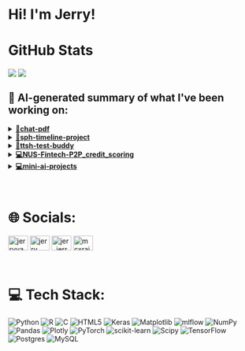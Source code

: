 

# Hi! I'm Jerry!

# GitHub Stats
<p>
  <img align="center" src="https://github-readme-stats.vercel.app/api?username=mcxraider&count_private=true&show_icons=true&theme=github_dark&bg_color=00000099&rank_icon=percentile" />
  <img align="center" src="https://github-readme-stats.vercel.app/api/top-langs/?username=mcxraider&theme=github_dark&bg_color=00000099&exclude_repo=mcxraider.github.io&langs_count=8&size_weight=0.3&count_weight=0.7&hide=css,html&layout=compact" />
</p>

## 🔨 AI-generated summary of what I've been working on:

<details>
<summary><strong><a href="https://github.com/mcxraider/chat-pdf">💬chat-pdf</a></strong></summary>
<br/>
- This repository contains advanced techniques for retrieving and generating content from semi-structured PDFs, enhancing retrieval processes with augmented generation capabilities.

- The repository 'chat-pdf' saw updates like improved table extraction to CSV, PDF transformation, and enhanced metadata customization, alongside bug fixes and code refactoring.
</details>

<details>
<summary><strong><a href="https://github.com/mcxraider/sph-timeline-project">📅sph-timeline-project</a></strong></summary>
<br/>
- This repository contains a timeline project with historical events organized in chronological order, facilitating visual representation and understanding of various subjects within a specified time frame.

- The repository underwent significant restructuring: updated MongoDB config, refactored code, converted to Python scripts, adjusted database schema, and incorporated Google NLP features.
</details>

<details>
<summary><strong><a href="https://github.com/mcxraider/ttsh-test-buddy">🌟ttsh-test-buddy</a></strong></summary>
<br/>
- This repository contains a speech-to-speech model designed for TTSH training purposes.

- The commits involved significant refactoring by deleting old files and notebooks. Various features were added like generating QA pairs and cross encoder finetuning, improving text formatting, and adjusting prompt templates.
</details>

<details>
<summary><strong><a href="https://github.com/mcxraider/NUS-Fintech-P2P_credit_scoring">💻NUS-Fintech-P2P_credit_scoring</a></strong></summary>
<br/>
- This repository contains a collection of projects developed by the NUS Fintech Society Machine Learning team focusing on financial technology applications.

- The NUS Fintech Society's ML team project repository saw consistent updates on the README file, along with enhancements in tensorboard visualizations and PCA feature scaling.
</details>

<details>
<summary><strong><a href="https://github.com/mcxraider/mini-ai-projects">💻mini-ai-projects</a></strong></summary>
<br/>
- This repository contains a variety of mini AI projects showcasing different algorithms and technologies.

- The repository "mini-ai-projects" underwent significant updates, including bug fixes, adding functionality for data manipulation, implementing new features for document processing, and refining the RAG model with enhanced embeddings and table/text processing capabilities.
</details>

<br>

<br>

# 🌐 Socials:
<p align="left">
<a href="https://linkedin.com/in/jerryyangg" target="blank"><img align="center" src="https://raw.githubusercontent.com/rahuldkjain/github-profile-readme-generator/master/src/images/icons/Social/linked-in-alt.svg" alt="jerryyangg" height="30" width="40" /></a>
<a href="https://kaggle.com/jerry yang" target="blank"><img align="center" src="https://raw.githubusercontent.com/rahuldkjain/github-profile-readme-generator/master/src/images/icons/Social/kaggle.svg" alt="jerry yang" height="30" width="40" /></a>
<a href="https://instagram.com/jer_jerryyy" target="blank"><img align="center" src="https://raw.githubusercontent.com/rahuldkjain/github-profile-readme-generator/master/src/images/icons/Social/instagram.svg" alt="jer_jerryyy" height="30" width="40" /></a>
<a href="https://www.leetcode.com/mcxraider" target="blank"><img align="center" src="https://raw.githubusercontent.com/rahuldkjain/github-profile-readme-generator/master/src/images/icons/Social/leet-code.svg" alt="mcxraider" height="30" width="40" /></a>
</p>
<br>

# 💻 Tech Stack:
![Python](https://img.shields.io/badge/python-3670A0?style=for-the-badge&logo=python&logoColor=ffdd54) ![R](https://img.shields.io/badge/r-%23276DC3.svg?style=for-the-badge&logo=r&logoColor=white) ![C](https://img.shields.io/badge/c-%2300599C.svg?style=for-the-badge&logo=c&logoColor=white) ![HTML5](https://img.shields.io/badge/html5-%23E34F26.svg?style=for-the-badge&logo=html5&logoColor=white) ![Keras](https://img.shields.io/badge/Keras-%23D00000.svg?style=for-the-badge&logo=Keras&logoColor=white) ![Matplotlib](https://img.shields.io/badge/Matplotlib-%23ffffff.svg?style=for-the-badge&logo=Matplotlib&logoColor=black) ![mlflow](https://img.shields.io/badge/mlflow-%23d9ead3.svg?style=for-the-badge&logo=numpy&logoColor=blue) ![NumPy](https://img.shields.io/badge/numpy-%23013243.svg?style=for-the-badge&logo=numpy&logoColor=white) ![Pandas](https://img.shields.io/badge/pandas-%23150458.svg?style=for-the-badge&logo=pandas&logoColor=white) ![Plotly](https://img.shields.io/badge/Plotly-%233F4F75.svg?style=for-the-badge&logo=plotly&logoColor=white) ![PyTorch](https://img.shields.io/badge/PyTorch-%23EE4C2C.svg?style=for-the-badge&logo=PyTorch&logoColor=white) ![scikit-learn](https://img.shields.io/badge/scikit--learn-%23F7931E.svg?style=for-the-badge&logo=scikit-learn&logoColor=white) ![Scipy](https://img.shields.io/badge/SciPy-%230C55A5.svg?style=for-the-badge&logo=scipy&logoColor=%white) ![TensorFlow](https://img.shields.io/badge/TensorFlow-%23FF6F00.svg?style=for-the-badge&logo=TensorFlow&logoColor=white) ![Postgres](https://img.shields.io/badge/postgres-%23316192.svg?style=for-the-badge&logo=postgresql&logoColor=white) ![MySQL](https://img.shields.io/badge/mysql-%2300000f.svg?style=for-the-badge&logo=mysql&logoColor=white)

<br>
